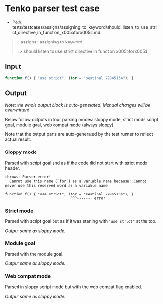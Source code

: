 # Tenko parser test case

- Path: tests/testcases/assigns/assigning_to_keyword/should_listen_to_use_strict_directive_in_function_x005bforx005d.md

> :: assigns : assigning to keyword
>
> ::> should listen to use strict directive in function x005bforx005d

## Input

`````js
function f() { "use strict"; (for = "sentinal 79845134"); }
`````

## Output

_Note: the whole output block is auto-generated. Manual changes will be overwritten!_

Below follow outputs in four parsing modes: sloppy mode, strict mode script goal, module goal, web compat mode (always sloppy).

Note that the output parts are auto-generated by the test runner to reflect actual result.

### Sloppy mode

Parsed with script goal and as if the code did not start with strict mode header.

`````
throws: Parser error!
  Cannot use this name (`for`) as a variable name because: Cannot never use this reserved word as a variable name

function f() { "use strict"; (for = "sentinal 79845134"); }
                              ^^^------- error
`````

### Strict mode

Parsed with script goal but as if it was starting with `"use strict"` at the top.

_Output same as sloppy mode._

### Module goal

Parsed with the module goal.

_Output same as sloppy mode._

### Web compat mode

Parsed in sloppy script mode but with the web compat flag enabled.

_Output same as sloppy mode._
